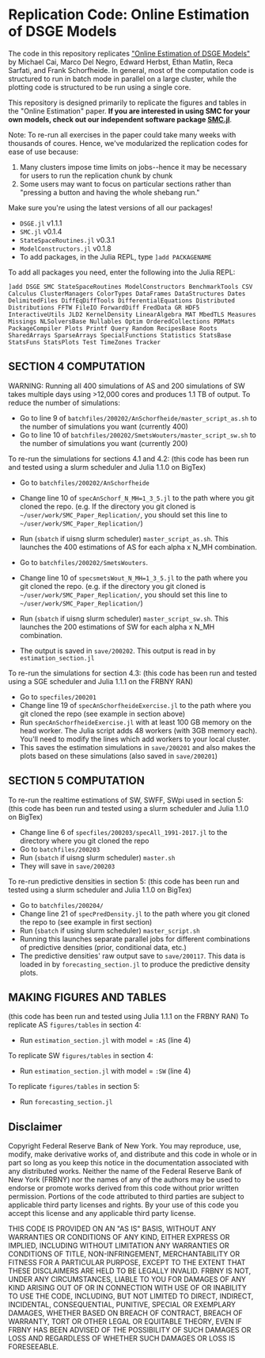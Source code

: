 # Replication Code: Online Estimation of DSGE Models
The code in this repository replicates ["Online Estimation of DSGE Models"](https://www.newyorkfed.org/medialibrary/media/research/staff_reports/sr893.pdf) by Michael Cai, Marco Del Negro, Edward Herbst, Ethan Matlin, Reca Sarfati, and Frank Schorfheide. In general, most of the computation code is structured to run in batch mode in parallel on a large cluster, while the plotting code is structured to be run using a single core.

This repository is designed primarily to replicate the figures and tables in the "Online Estimation" paper. **If you are interested in using SMC for your own models, check out our independent software package [SMC.jl](https://github.com/FRBNY-DSGE/SMC.jl)**.

Note: To re-run all exercises in the paper could take many weeks with thousands of coures. Hence, we've modularized the replication codes for ease of use because:
1. Many clusters impose time limits on jobs--hence it may be necessary for users to run the replication chunk by chunk
2. Some users may want to focus on particular sections rather than "pressing a button and having the whole shebang run."

Make sure you're using the latest versions of all our packages!
- `DSGE.jl` v1.1.1
- `SMC.jl` v0.1.4
- `StateSpaceRoutines.jl` v0.3.1
- `ModelConstructors.jl` v0.1.8
- To add packages, in the Julia REPL, type `]add PACKAGENAME`

To add all packages you need, enter the following into the Julia REPL:

`]add DSGE SMC StateSpaceRoutines ModelConstructors BenchmarkTools CSV Calculus ClusterManagers ColorTypes DataFrames DataStructures Dates DelimitedFiles DiffEqDiffTools DifferentialEquations Distributed Distributions FFTW FileIO ForwardDiff FredData GR HDF5 InteractiveUtils JLD2 KernelDensity LinearAlgebra MAT MbedTLS Measures Missings NLSolversBase Nullables Optim OrderedCollections PDMats PackageCompiler Plots Printf Query Random RecipesBase Roots SharedArrays SparseArrays SpecialFunctions Statistics StatsBase StatsFuns StatsPlots Test TimeZones Tracker`


## SECTION 4 COMPUTATION
WARNING: Running all 400 simulations of AS and 200 simulations of SW takes multiple days using >12,000 cores and produces 1.1 TB of output. 
To reduce the number of simulations: 
- Go to line 9 of `batchfiles/200202/AnSchorfheide/master_script_as.sh` to the number of simulations you want (currently 400)
- Go to line 10 of `batchfiles/200202/SmetsWouters/master_script_sw.sh` to the number of simulations you want (currently 200)

To re-run the simulations for sections 4.1 and 4.2:
(this code has been run and tested using a slurm scheduler and Julia 1.1.0 on BigTex)
- Go to `batchfiles/200202/AnSchorfheide`
- Change line 10 of `specAnSchorf_N_MH=1_3_5.jl` to the path where you git cloned the repo. (e.g. If the directory you git cloned is `~/user/work/SMC_Paper_Replication/`, you should set this line to `~/user/work/SMC_Paper_Replication/`)
- Run (`sbatch` if uisng slurm scheduler) `master_script_as.sh`. This launches the 400 estimations of AS for each alpha x N_MH combination.

- Go to `batchfiles/200202/SmetsWouters`. 
- Change line 10 of `specsmetsWout_N_MH=1_3_5.jl` to the path where you git cloned the repo. (e.g. if the directory you git cloned is `~/user/work/SMC_Paper_Replication/`, you should set this line to `~/user/work/SMC_Paper_Replication/`)
- Run (`sbatch` if uisng slurm scheduler) `master_script_sw.sh`. This launches the 200 estimations of SW for each alpha x N_MH combination.
- The output is saved in `save/200202`. This output is read in by `estimation_section.jl`

To re-run the simulations for section 4.3:
(this code has been run and tested using a SGE scheduler and Julia 1.1.1 on the FRBNY RAN)
- Go to `specfiles/200201`
- Change line 19 of `specAnSchorfheideExercise.jl` to the path where you git cloned the repo (see example in section above)
- Run `specAnSchorfheideExercise.jl` with at least 100 GB memory on the head worker. The Julia script adds 48 workers (with 3GB memory each). You'll need to modify the lines which add workers to your local cluster.
- This saves the estimation simulations in `save/200201` and also makes the plots based on these simulations (also saved in `save/200201`)

## SECTION 5 COMPUTATION
To re-run the realtime estimations of SW, SWFF, SWpi used in section 5:
(this code has been run and tested using a slurm scheduler and Julia 1.1.0 on BigTex)
- Change line 6 of `specfiles/200203/specAll_1991-2017.jl` to the directory where you git cloned the repo
- Go to `batchfiles/200203`
- Run (`sbatch` if uisng slurm scheduler) `master.sh`
- They will save in `save/200203`

To re-run predictive densities in section 5:
(this code has been run and tested using a slurm scheduler and Julia 1.1.0 on BigTex)
- Go to `batchfiles/200204/`
- Change line 21 of `specPredDensity.jl` to the path where you git cloned the repo to (see example in first section)
- Run (`sbatch` if using slurm scheduler) `master_script.sh`
- Running this launches separate parallel jobs for different combinations of predictive densities (prior, conditional data, etc.)
- The predictive densities' raw output save to `save/200117`. This data is loaded in by `forecasting_section.jl` to produce the predictive density plots.

## MAKING FIGURES AND TABLES
(this code has been run and tested using Julia 1.1.1 on the FRBNY RAN)
To replicate AS `figures/tables` in section 4:
- Run `estimation_section.jl` with model = `:AS` (line 4)

To replicate SW `figures/tables` in section 4:
- Run `estimation_section.jl` with model = `:SW` (line 4)

To replicate `figures/tables` in section 5:
- Run `forecasting_section.jl`


## Disclaimer

Copyright Federal Reserve Bank of New York. You may reproduce, use, modify, make derivative works of, and distribute and this code in whole or in part so long as you keep this notice in the documentation associated with any distributed works. Neither the name of the Federal Reserve Bank of New York (FRBNY) nor the names of any of the authors may be used to endorse or promote works derived from this code without prior written permission. Portions of the code attributed to third parties are subject to applicable third party licenses and rights. By your use of this code you accept this license and any applicable third party license.

THIS CODE IS PROVIDED ON AN "AS IS" BASIS, WITHOUT ANY WARRANTIES OR CONDITIONS OF ANY KIND, EITHER EXPRESS OR IMPLIED, INCLUDING WITHOUT LIMITATION ANY WARRANTIES OR CONDITIONS OF TITLE, NON-INFRINGEMENT, MERCHANTABILITY OR FITNESS FOR A PARTICULAR PURPOSE, EXCEPT TO THE EXTENT THAT THESE DISCLAIMERS ARE HELD TO BE LEGALLY INVALID. FRBNY IS NOT, UNDER ANY CIRCUMSTANCES, LIABLE TO YOU FOR DAMAGES OF ANY KIND ARISING OUT OF OR IN CONNECTION WITH USE OF OR INABILITY TO USE THE CODE, INCLUDING, BUT NOT LIMITED TO DIRECT, INDIRECT, INCIDENTAL, CONSEQUENTIAL, PUNITIVE, SPECIAL OR EXEMPLARY DAMAGES, WHETHER BASED ON BREACH OF CONTRACT, BREACH OF WARRANTY, TORT OR OTHER LEGAL OR EQUITABLE THEORY, EVEN IF FRBNY HAS BEEN ADVISED OF THE POSSIBILITY OF SUCH DAMAGES OR LOSS AND REGARDLESS OF WHETHER SUCH DAMAGES OR LOSS IS FORESEEABLE.

